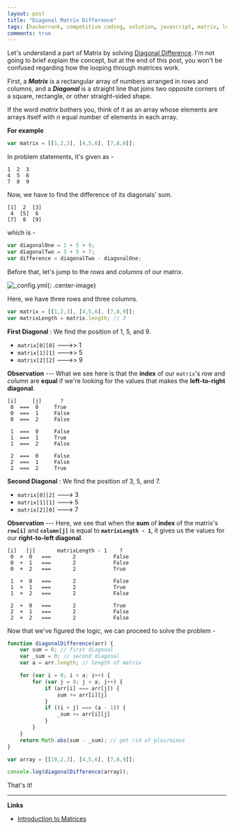 ```yaml
---
layout: post
title: "Diagonal Matrix Difference"
tags: [hackerrank, competitive coding, solution, javascript, matrix, level=easy]
comments: true
---
```


Let's understand a part of Matrix by solving [Diagonal Difference](https://www.hackerrank.com/challenges/diagonal-difference/submissions/code/269194423). I'm not going to brief explain the concept, but at the end of this post, you won't be confused regarding how the looping through matrices work.

First, a __*Matrix*__ is a rectangular array of numbers arranged in rows and columns, and a __*Diagonal*__ is a straight line that joins two opposite corners of a square, rectangle, or other straight-sided shape.

If the word *matrix* bothers you, think of it as an array whose elements are arrays itself with *n* equal number of elements in each array.

__For example__

```js
var matrix = [[1,2,3], [4,5,6], [7,8,0]];
```

In problem statements, it's given as -

```
1  2  3
4  5  6
7  8  9
````

Now, we have to find the difference of its diagonals' sum.

```
[1]  2  [3]
 4  [5]  6
[7]  8  [9]
````

which is -

```js
var diagonalOne = 1 + 5 + 9;
var diagonalTwo = 3 + 5 + 7;
var difference = diagonalTwo - diagonalOne;
````

Before that, let's jump to the *rows* and *columns* of our matrix.

![_config.yml]({{site.baseurl}}/images/matrix.png){: .center-image}

Here, we have three rows and three columns.

```js
var matrix = [[1,2,3], [4,5,6], [7,8,9]];
var matrixLength = matrix.length; // 3
````


__First Diagonal__ : We find the position of 1, 5, and 9.

- `matrix[0][0]` --->> 1
- `matrix[1][1]` --->> 5
- `matrix[2][2]` --->> 9

__Observation__ --- What we see here is that the __index__ of our `matrix`'s *row* and *column* are __equal__ if we're looking for the values that makes the __left-to-right diagonal__.

```
[i]     [j]      ?
 0  ===  0     True
 0  ===  1     False
 0  ===  2     False

 1  ===  0     False
 1  ===  1     True
 1  ===  2     False

 2  ===  0     False
 2  ===  1     False
 2  ===  2     True
```

__Second Diagonal__ : We find the position of 3, 5, and 7.

- `matrix[0][2]` ---> 3
- `matrix[1][1]` ---> 5
- `matrix[2][0]` ---> 7

__Observation__ --- Here, we see that when the __sum__ of __index__ of the matrix's __`row[i]`__ and __`column[j]`__ is equal to __`matrixLength - 1`__, it gives us the values for our __right-to-left diagonal__.

```
[i]   [j]       matrixLength - 1    ?
 0  +  0   ===       2            False
 0  +  1   ===       2            False
 0  +  2   ===       2            True

 1  +  0   ===       2            False
 1  +  1   ===       2            True
 1  +  2   ===       2            False

 2  +  0   ===       2            True
 2  +  1   ===       2            False
 2  +  2   ===       2            False
```

Now that we've figured the logic, we can proceed to solve the problem -

```js
function diagonalDifference(arr) {
    var sum = 0; // first diagonal
    var _sum = 0; // second diagonal
    var a = arr.length; // length of matrix

    for (var i = 0; i < a; i++) {
        for (var j = 0; j < a; j++) {
            if (arr[i] === arr[j]) {
                sum += arr[i][j]
            }
            if ((i + j) === (a - 1)) {
                _sum += arr[i][j]
            }
        }
    }
    return Math.abs(sum - _sum); // get rid of plus/minus
}

var array = [[10,2,3], [4,5,6], [7,8,9]];

console.log(diagonalDifference(array));
```
That's it!

---


__Links__

- [Introduction to Matrices](https://courses.lumenlearning.com/boundless-algebra/chapter/introduction-to-matrices/)
